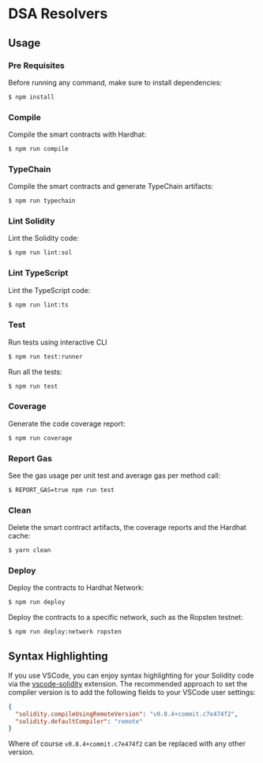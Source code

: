 # DSA Resolvers

## Usage

### Pre Requisites

Before running any command, make sure to install dependencies:

```sh
$ npm install
```

### Compile

Compile the smart contracts with Hardhat:

```sh
$ npm run compile
```

### TypeChain

Compile the smart contracts and generate TypeChain artifacts:

```sh
$ npm run typechain
```

### Lint Solidity

Lint the Solidity code:

```sh
$ npm run lint:sol
```

### Lint TypeScript

Lint the TypeScript code:

```sh
$ npm run lint:ts
```

### Test

Run tests using interactive CLI

```sh
$ npm run test:runner
```

Run all the tests:

```sh
$ npm run test
```

### Coverage

Generate the code coverage report:

```sh
$ npm run coverage
```

### Report Gas

See the gas usage per unit test and average gas per method call:

```sh
$ REPORT_GAS=true npm run test
```

### Clean

Delete the smart contract artifacts, the coverage reports and the Hardhat cache:

```sh
$ yarn clean
```

### Deploy

Deploy the contracts to Hardhat Network:

```sh
$ npm run deploy
```

Deploy the contracts to a specific network, such as the Ropsten testnet:

```sh
$ npm run deploy:network ropsten
```

## Syntax Highlighting

If you use VSCode, you can enjoy syntax highlighting for your Solidity code via the
[vscode-solidity](https://github.com/juanfranblanco/vscode-solidity) extension. The recommended approach to set the
compiler version is to add the following fields to your VSCode user settings:

```json
{
  "solidity.compileUsingRemoteVersion": "v0.8.4+commit.c7e474f2",
  "solidity.defaultCompiler": "remote"
}
```

Where of course `v0.8.4+commit.c7e474f2` can be replaced with any other version.
